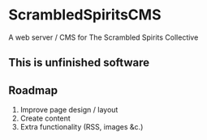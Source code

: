 # ScrambledSpiritsCMS
A web server / CMS for The Scrambled Spirits Collective

## This is unfinished software

Roadmap
-------

1. Improve page design / layout
3. Create content
3. Extra functionality (RSS, images &c.)